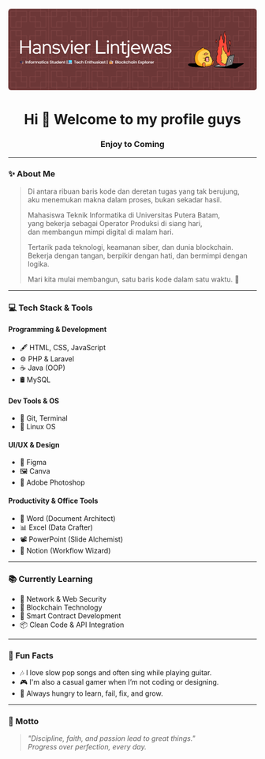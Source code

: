 <!-- Banner -->
<p align="center">
  <img src="img/hansvier-profile.png" alt="Hansvier Banner" />
</p>

<h1 align="center">Hi 👋 Welcome to my profile guys </h1>
<h3 align="center">Enjoy to Coming</h3>

---

### ✨ About Me

> Di antara ribuan baris kode dan deretan tugas yang tak berujung,  
> aku menemukan makna dalam proses, bukan sekadar hasil.  
>  
> Mahasiswa Teknik Informatika di Universitas Putera Batam,  
> yang bekerja sebagai Operator Produksi di siang hari,  
> dan membangun mimpi digital di malam hari.  
>  
> Tertarik pada teknologi, keamanan siber, dan dunia blockchain.  
> Bekerja dengan tangan, berpikir dengan hati, dan bermimpi dengan logika.  
>  
> Mari kita mulai membangun, satu baris kode dalam satu waktu. 🚀

---

### 💻 Tech Stack & Tools

#### Programming & Development
- 🖋️ HTML, CSS, JavaScript
- ⚙️ PHP & Laravel
- ☕ Java (OOP)
- 🛢️ MySQL

#### Dev Tools & OS
- 🧪 Git, Terminal
- 🐧 Linux OS

#### UI/UX & Design
- 🎨 Figma
- 🖼️ Canva
- 🧪 Adobe Photoshop

#### Productivity & Office Tools
- 📄 Word (Document Architect)
- 📊 Excel (Data Crafter)
- 📽️ PowerPoint (Slide Alchemist)
- 🧠 Notion (Workflow Wizard)

---

### 📚 Currently Learning
- 🔐 Network & Web Security
- 🔗 Blockchain Technology
- 🧱 Smart Contract Development
- 📦 Clean Code & API Integration

---

### 🎸 Fun Facts
- 🎶 I love slow pop songs and often sing while playing guitar.
- 🎮 I'm also a casual gamer when I’m not coding or designing.
- 🌱 Always hungry to learn, fail, fix, and grow.

---

### 💬 Motto

> _"Discipline, faith, and passion lead to great things."_  
> _Progress over perfection, every day._


